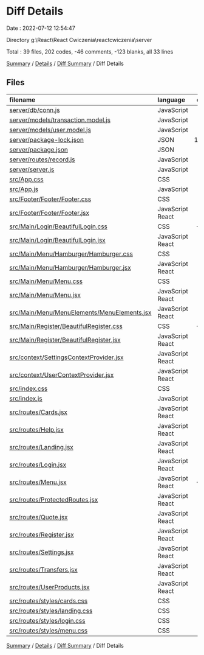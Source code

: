 # Diff Details

Date : 2022-07-12 12:54:47

Directory g:\\React\\React Cwiczenia\\reactcwiczenia\\server

Total : 39 files,  202 codes, -46 comments, -123 blanks, all 33 lines

[Summary](results.md) / [Details](details.md) / [Diff Summary](diff.md) / Diff Details

## Files
| filename | language | code | comment | blank | total |
| :--- | :--- | ---: | ---: | ---: | ---: |
| [server/db/conn.js](/server/db/conn.js) | JavaScript | 21 | 1 | 3 | 25 |
| [server/models/transaction.model.js](/server/models/transaction.model.js) | JavaScript | 23 | 0 | 4 | 27 |
| [server/models/user.model.js](/server/models/user.model.js) | JavaScript | 31 | 0 | 4 | 35 |
| [server/package-lock.json](/server/package-lock.json) | JSON | 1,286 | 0 | 1 | 1,287 |
| [server/package.json](/server/package.json) | JSON | 18 | 0 | 1 | 19 |
| [server/routes/record.js](/server/routes/record.js) | JavaScript | 64 | 10 | 10 | 84 |
| [server/server.js](/server/server.js) | JavaScript | 264 | 5 | 26 | 295 |
| [src/App.css](/src/App.css) | CSS | -64 | -38 | -10 | -112 |
| [src/App.js](/src/App.js) | JavaScript | -14 | -1 | -3 | -18 |
| [src/Footer/Footer/Footer.css](/src/Footer/Footer/Footer.css) | CSS | -13 | 0 | -1 | -14 |
| [src/Footer/Footer/Footer.jsx](/src/Footer/Footer/Footer.jsx) | JavaScript React | -12 | 0 | -3 | -15 |
| [src/Main/Login/BeautifulLogin.css](/src/Main/Login/BeautifulLogin.css) | CSS | -112 | 0 | -14 | -126 |
| [src/Main/Login/BeautifulLogin.jsx](/src/Main/Login/BeautifulLogin.jsx) | JavaScript React | -59 | -1 | -7 | -67 |
| [src/Main/Menu/Hamburger/Hamburger.css](/src/Main/Menu/Hamburger/Hamburger.css) | CSS | 0 | 0 | -1 | -1 |
| [src/Main/Menu/Hamburger/Hamburger.jsx](/src/Main/Menu/Hamburger/Hamburger.jsx) | JavaScript React | -14 | 0 | -3 | -17 |
| [src/Main/Menu/Menu.css](/src/Main/Menu/Menu.css) | CSS | -24 | -1 | -4 | -29 |
| [src/Main/Menu/Menu.jsx](/src/Main/Menu/Menu.jsx) | JavaScript React | -10 | -1 | -3 | -14 |
| [src/Main/Menu/MenuElements/MenuElements.jsx](/src/Main/Menu/MenuElements/MenuElements.jsx) | JavaScript React | -10 | 0 | -4 | -14 |
| [src/Main/Register/BeautifulRegister.css](/src/Main/Register/BeautifulRegister.css) | CSS | -107 | -2 | -13 | -122 |
| [src/Main/Register/BeautifulRegister.jsx](/src/Main/Register/BeautifulRegister.jsx) | JavaScript React | -65 | -1 | -6 | -72 |
| [src/context/SettingsContextProvider.jsx](/src/context/SettingsContextProvider.jsx) | JavaScript React | -28 | 0 | -4 | -32 |
| [src/context/UserContextProvider.jsx](/src/context/UserContextProvider.jsx) | JavaScript React | -65 | 0 | -5 | -70 |
| [src/index.css](/src/index.css) | CSS | -13 | -7 | -3 | -23 |
| [src/index.js](/src/index.js) | JavaScript | -59 | -3 | -2 | -64 |
| [src/routes/Cards.jsx](/src/routes/Cards.jsx) | JavaScript React | -65 | 0 | -4 | -69 |
| [src/routes/Help.jsx](/src/routes/Help.jsx) | JavaScript React | -24 | 0 | -3 | -27 |
| [src/routes/Landing.jsx](/src/routes/Landing.jsx) | JavaScript React | -29 | -5 | -3 | -37 |
| [src/routes/Login.jsx](/src/routes/Login.jsx) | JavaScript React | -66 | 0 | -7 | -73 |
| [src/routes/Menu.jsx](/src/routes/Menu.jsx) | JavaScript React | -183 | 0 | -11 | -194 |
| [src/routes/ProtectedRoutes.jsx](/src/routes/ProtectedRoutes.jsx) | JavaScript React | -11 | 0 | -4 | -15 |
| [src/routes/Quote.jsx](/src/routes/Quote.jsx) | JavaScript React | -94 | 0 | -9 | -103 |
| [src/routes/Register.jsx](/src/routes/Register.jsx) | JavaScript React | -81 | -1 | -8 | -90 |
| [src/routes/Settings.jsx](/src/routes/Settings.jsx) | JavaScript React | -61 | 0 | -6 | -67 |
| [src/routes/Transfers.jsx](/src/routes/Transfers.jsx) | JavaScript React | -91 | 0 | -7 | -98 |
| [src/routes/UserProducts.jsx](/src/routes/UserProducts.jsx) | JavaScript React | -23 | 0 | -2 | -25 |
| [src/routes/styles/cards.css](/src/routes/styles/cards.css) | CSS | -14 | -1 | -2 | -17 |
| [src/routes/styles/landing.css](/src/routes/styles/landing.css) | CSS | -4 | 0 | -1 | -5 |
| [src/routes/styles/login.css](/src/routes/styles/login.css) | CSS | -29 | 0 | -8 | -37 |
| [src/routes/styles/menu.css](/src/routes/styles/menu.css) | CSS | -61 | 0 | -11 | -72 |

[Summary](results.md) / [Details](details.md) / [Diff Summary](diff.md) / Diff Details